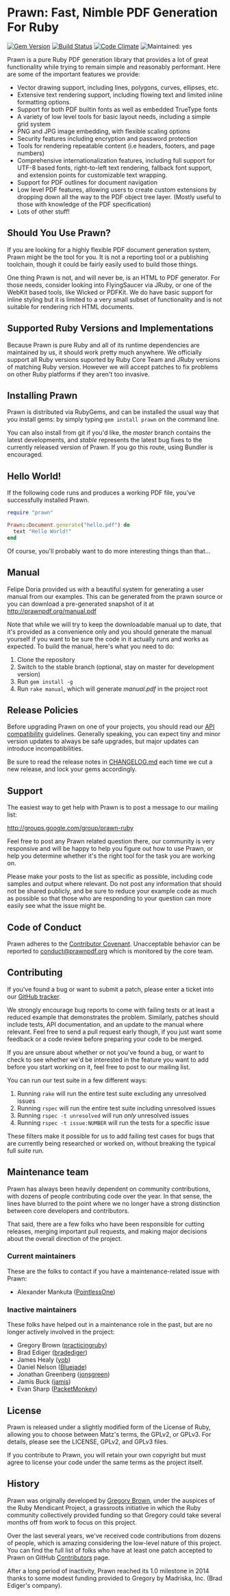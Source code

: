 # Prawn: Fast, Nimble PDF Generation For Ruby

[![Gem Version](https://badge.fury.io/rb/prawn.svg)](http://badge.fury.io/rb/prawn)
[![Build Status](https://api.travis-ci.org/prawnpdf/prawn.svg?branch=master)](http://travis-ci.org/prawnpdf/prawn)
[![Code Climate](https://codeclimate.com/github/prawnpdf/prawn/badges/gpa.svg)](https://codeclimate.com/github/prawnpdf/prawn)
![Maintained: yes](https://img.shields.io/badge/maintained-yes-brightgreen.svg)

Prawn is a pure Ruby PDF generation library that provides a lot of great
functionality while trying to remain simple and reasonably performant. Here are
some of the important features we provide:

* Vector drawing support, including lines, polygons, curves, ellipses, etc.
* Extensive text rendering support, including flowing text and limited inline
  formatting options.
* Support for both PDF builtin fonts as well as embedded TrueType fonts
* A variety of low level tools for basic layout needs, including a simple grid
  system
* PNG and JPG image embedding, with flexible scaling options
* Security features including encryption and password protection
* Tools for rendering repeatable content (i.e headers, footers, and page
  numbers)
* Comprehensive internationalization features, including full support for UTF-8
  based fonts, right-to-left text rendering, fallback font support, and extension
  points for customizable text wrapping.
* Support for PDF outlines for document navigation
* Low level PDF features, allowing users to create custom extensions by dropping
  down all the way to the PDF object tree layer. (Mostly useful to those with
  knowledge of the PDF specification)
* Lots of other stuff!

## Should You Use Prawn?

If you are looking for a highly flexible PDF document generation system, Prawn
might be the tool for you. It is not a reporting tool or a publishing toolchain,
though it could be fairly easily used to build those things.

One thing Prawn is not, and will never be, is an HTML to PDF generator. For
those needs, consider looking into FlyingSaucer via JRuby, or one of the WebKit
based tools, like Wicked or PDFKit. We do have basic support for inline styling
but it is limited to a very small subset of functionality and is not suitable
for rendering rich HTML documents.

## Supported Ruby Versions and Implementations

Because Prawn is pure Ruby and all of its runtime dependencies are maintained by
us, it should work pretty much anywhere. We officially support all Ruby versions
suported by Ruby Core Team and JRuby versions of matching Ruby version. However
we will accept patches to fix problems on other Ruby platforms if they aren't
too invasive.

## Installing Prawn

Prawn is distributed via RubyGems, and can be installed the usual way that you
install gems: by simply typing `gem install prawn` on the command line.

You can also install from git if you'd like, the _master_ branch contains the
latest developments, and _stable_ represents the latest bug fixes to the
currently released version of Prawn. If you go this route, using Bundler is
encouraged.

## Hello World!

If the following code runs and produces a working PDF file, you've successfully
installed Prawn.

```ruby
require "prawn"

Prawn::Document.generate("hello.pdf") do
  text "Hello World!"
end
```

Of course, you'll probably want to do more interesting things than that...

## Manual

Felipe Doria provided us with a beautiful system for generating a user manual
from our examples. This can be generated from the prawn source or you can
download a pre-generated snapshot of it at http://prawnpdf.org/manual.pdf

Note that while we will try to keep the downloadable manual up to date, that
it's provided as a convenience only and you should generate the manual yourself
if you want to be sure the code in it actually runs and works as expected. To
build the manual, here's what you need to do:

1. Clone the repository
2. Switch to the stable branch (optional, stay on master for development
   version)
3. Run `gem install -g`
4. Run `rake manual`, which will generate _manual.pdf_ in the project root

## Release Policies

Before upgrading Prawn on one of your projects, you should read our [API
compatibility](https://github.com/prawnpdf/prawn/wiki/API-Compatibility-Notes)
guidelines. Generally speaking, you can expect tiny and minor version updates to
always be safe upgrades, but major updates can introduce incompatibilities.

Be sure to read the release notes in
[CHANGELOG.md](https://github.com/prawnpdf/prawn/blob/master/CHANGELOG.md) each
time we cut a new release, and lock your gems accordingly.

## Support

The easiest way to get help with Prawn is to post a message to our mailing list:

<http://groups.google.com/group/prawn-ruby>

Feel free to post any Prawn related question there, our community is very
responsive and will be happy to help you figure out how to use Prawn, or help
you determine whether it's the right tool for the task you are working on.

Please make your posts to the list as specific as possible, including code
samples and output where relevant. Do not post any information that should not
be shared publicly, and be sure to reduce your example code as much as possible
so that those who are responding to your question can more easily see what the
issue might be.

## Code of Conduct
Prawn adheres to the [Contributor Covenant](CODE_OF_CONDUCT.md).
Unacceptable behavior can be reported to conduct@prawnpdf.org which is monitored
by the core team.


## Contributing

If you've found a bug or want to submit a patch, please enter a ticket into our
[GitHub tracker](http://github.com/prawnpdf/prawn/issues).

We strongly encourage bug reports to come with failing tests or at least a
reduced example that demonstrates the problem. Similarly, patches should include
tests, API documentation, and an update to the manual where relevant. Feel free
to send a pull request early though, if you just want some feedback or a code
review before preparing your code to be merged.

If you are unsure about whether or not you've found a bug, or want to check to
see whether we'd be interested in the feature you want to add before you start
working on it, feel free to post to our mailing list.

You can run our test suite in a few different ways:

1. Running `rake` will run the entire test suite excluding any unresolved issues
2. Running `rspec` will run the entire test suite including unresolved issues
3. Running `rspec -t unresolved` will run *only* unresolved issues
4. Running `rspec -t issue:NUMBER` will run the tests for a specific issue

These filters make it possible for us to add failing test cases for bugs that
are currently being researched or worked on, without breaking the typical full
suite run.

## Maintenance team

Prawn has always been heavily dependent on community contributions, with dozens
of people contributing code over the year. In that sense, the lines have blurred
to the point where we no longer have a strong distinction between core
developers and contributors.

That said, there are a few folks who have been responsible for cutting releases,
merging important pull requests, and making major decisions about the overall
direction of the project.

### Current maintainers

These are the folks to contact if you have a maintenance-related issue with
Prawn:

* Alexander Mankuta ([PointlessOne](https://github.com/PointlessOne))

### Inactive maintainers

These folks have helped out in a maintenance role in the past, but are no longer
actively involved in the project:

* Gregory Brown ([practicingruby](https://github.com/practicingruby))
* Brad Ediger ([bradediger](https://github.com/bradediger))
* James Healy ([yob](https://github.com/yob))
* Daniel Nelson ([Bluejade](https://github.com/Bluejade))
* Jonathan Greenberg ([jonsgreen](https://github.com/jonsgreen))
* Jamis Buck ([jamis](https://github.com/jamis))
* Evan Sharp ([PacketMonkey](https://github.com/PacketMonkey))

## License

Prawn is released under a slightly modified form of the License of Ruby,
allowing you to choose between Matz's terms, the GPLv2, or GPLv3. For details,
please see the LICENSE, GPLv2, and GPLv3 files.

If you contribute to Prawn, you will retain your own copyright but must agree to
license your code under the same terms as the project itself.

## History

Prawn was originally developed by [Gregory
Brown](http://twitter.com/practicingruby), under the auspices of the Ruby
Mendicant Project, a grassroots initiative in which the Ruby community
collectively provided funding so that Gregory could take several months off from
work to focus on this project.

Over the last several years, we've received code contributions from dozens of
people, which is amazing considering the low-level nature of this project. You
can find the full list of folks who have at least one patch accepted to Prawn on
GitHub [Contributors](https://github.com/prawnpdf/prawn/contributors) page.

After a long period of inactivity, Prawn reached its 1.0 milestone in 2014
thanks to some modest funding provided to Gregory by Madriska, Inc. (Brad
Ediger's company).
